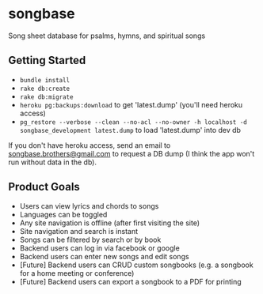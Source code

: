 # songbase
Song sheet database for psalms, hymns, and spiritual songs

## Getting Started

- `bundle install`
- `rake db:create`
- `rake db:migrate`
- `heroku pg:backups:download` to get 'latest.dump' (you'll need heroku access)
- `pg_restore --verbose --clean --no-acl --no-owner -h localhost -d songbase_development latest.dump` to load 'latest.dump' into dev db

If you don't have heroku access, send an email to songbase.brothers@gmail.com to request a DB dump (I think the app won't run without data in the db).

## Product Goals
- Users can view lyrics and chords to songs
- Languages can be toggled
- Any site navigation is offline (after first visiting the site)
- Site navigation and search is instant
- Songs can be filtered by search or by book
- Backend users can log in via facebook or google
- Backend users can enter new songs and edit songs
- [Future] Backend users can CRUD custom songbooks (e.g. a songbook for a home meeting or conference)
- [Future] Backend users can export a songbook to a PDF for printing
